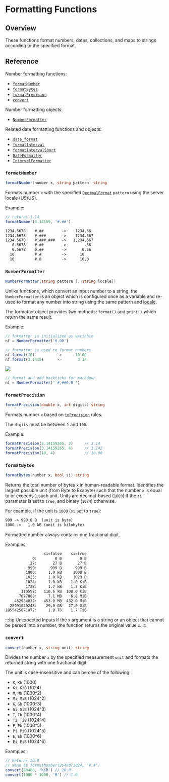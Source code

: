 # Formatting Functions

## Overview

These functions format numbers, dates, collections, and maps to strings according to the specified format.

## Reference

Number formatting functions:

* [`formatNumber`](#formatnumber)
* [`formatBytes`](#formatbytes)
* [`formatPrecision`](#formatprecision)
* [`convert`](#convert)

Number formatting objects:

* [`NumberFormatter`](#numberformatter)

Related date formatting functions and objects:

* [`date_format`](functions-date.md#date_format)
* [`formatInterval`](functions-date.md#formatinterval)
* [`formatIntervalShort`](functions-date.md#formatintervalshort)
* [`DateFormatter`](functions-date.md#dateformatter)
* [`IntervalFormatter`](functions-date.md#intervalformatter)

### `formatNumber`

```csharp
formatNumber(number x, string pattern) string
```

Formats number `x` with the specified [`DecimalFormat`](https://docs.oracle.com/javase/7/docs/api/java/text/DecimalFormat.html) `pattern` using the server locale (US/US).

Example:

```javascript
// returns 3.14
formatNumber(3.14159, '#.##')
```

```txt
1234.5678    #.##        ->    1234.56
1234.5678    #.###       ->    1234.567
1234.5678    #,###.###   ->   1,234.567
   0.5678    #.##        ->        .56
   0.5678    0.##        ->       0.56
  10         #.#         ->      10
  10         #.0         ->      10.0
```

### `NumberFormatter`

```csharp
NumberFormatter(string pattern [, string locale])
```

Unlike functions, which convert an input number to a string, the `NumberFormatter` is an object which is configured once as a variable and re-used to format any number into string using the same pattern and [locale](./locales.md).

The formatter object provides two methods: `format()` and `print()` which return the same result.

Example:

```javascript
// formatter is initialized as variable
nf = NumberFormatter('0.00')
```

```javascript
// formatter is used to format numbers
nf.format(10)          ->      10.00
nf.format(3.1415)      ->       3.14
```

![](./images/number_formatter.png)

```javascript
// format and add backticks for markdown
nf = NumberFormatter('`#,##0.0`')
```

### `formatPrecision`

```csharp
formatPrecision(double x, int digits) string
```

Formats number `x` based on [`toPrecision`](https://developer.mozilla.org/en-US/docs/Web/JavaScript/Reference/Global_Objects/Number/toPrecision) rules.

The `digits` must be between `1` and `100`.

Example:

```javascript
formatPrecision(3.14159265, 3)     // 3.14
formatPrecision(3.14159265, 4)     // 3.142
formatPrecision(10, 4)             // 10.00
```

### `formatBytes`

```csharp
formatBytes(number x, bool si) string
```

Returns the total number of bytes `x` in human-readable format. Identifies the largest possible unit (from Byte to Exabyte) such that the number `x` is equal to or exceeds `1` such unit. Units are decimal-based (`1000`) if the `si` parameter is set to `true`, and binary (`1024`) otherwise.

For example, if the unit is `1000` (`si` set to `true`):

```txt
999 -> 999.0 B  (unit is byte)
1000 ->   1.0 kB (unit is kilobyte)
```

Formatted number always contains one fractional digit.

Examples:

<!-- markdownlint-disable MD107 -->

```txt
                 si=false    si=true
            0:        0 B        0 B
           27:       27 B       27 B
          999:      999 B      999 B
         1000:     1.0 kB     1000 B
         1023:     1.0 kB     1023 B
         1024:     1.0 kB    1.0 KiB
         1728:     1.7 kB    1.7 KiB
       110592:   110.6 kB  108.0 KiB
      7077888:     7.1 MB    6.8 MiB
    452984832:   453.0 MB  432.0 MiB
  28991029248:    29.0 GB   27.0 GiB
1855425871872:     1.9 TB    1.7 TiB
```

<!-- markdownlint-enable MD107 -->

:::tip Unexpected Inputs
If the `x` argument is a string or an object that cannot be parsed into a number, the function returns the original value `x`.
:::

### `convert`

```csharp
convert(number x, string unit) string
```

Divides the number `x` by the specified measurement `unit` and formats the returned string with one fractional digit.

The unit is case-insensitive and can be one of the following:

* `K`, `Kb` (1000)
* `Ki`, `KiB` (1024)
* `M`, `Mb` (1000^2)
* `Mi`, `MiB` (1024^2)
* `G`, `Gb` (1000^3)
* `Gi`, `GiB` (1024^3)
* `T`, `Tb` (1000^4)
* `Ti`, `TiB` (1024^4)
* `P`, `Pb` (1000^5)
* `Pi`, `PiB` (1024^5)
* `E`, `Eb` (1000^6)
* `Ei`, `EiB` (1024^6)

Examples:

```javascript
// Returns 20.0
// same as formatNumber(20480/1024, '#.#')
convert(20480, 'KiB') // 20.0
convert(1000 * 1000, 'M') // 1.0
```